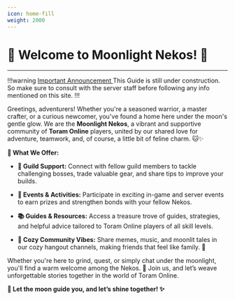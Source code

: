 ```yaml
---
icon: home-fill
weight: 2000
---
```

# **🌙 Welcome to Moonlight Nekos! 🐾**
---

!!!warning <ins> Important Announcement </ins>
This Guide is still under construction. So make sure to consult with the server staff before following any info mentioned on this site.
!!!

Greetings, adventurers! Whether you're a seasoned warrior, a master crafter, or a curious newcomer, you've found a home here under the moon's gentle glow. We are the **Moonlight Nekos**, a vibrant and supportive community of **Toram Online** players, united by our shared love for adventure, teamwork, and, of course, a little bit of feline charm. 🐱✨

**🌟 What We Offer:**

- **🤝 Guild Support:** Connect with fellow guild members to tackle challenging bosses, trade valuable gear, and share tips to improve your builds.

- **🎉 Events & Activities:** Participate in exciting in-game and server events to earn prizes and strengthen bonds with your fellow Nekos.

- **📚 Guides & Resources:** Access a treasure trove of guides, strategies, and helpful advice tailored to Toram Online players of all skill levels.

- **🌌 Cozy Community Vibes:** Share memes, music, and moonlit tales in our cozy hangout channels, making friends that feel like family. 💖

Whether you're here to grind, quest, or simply chat under the moonlight, you'll find a warm welcome among the Nekos. 🐾 Join us, and let’s weave unforgettable stories together in the world of Toram Online.

**🌙 Let the moon guide you, and let’s shine together! ✨**